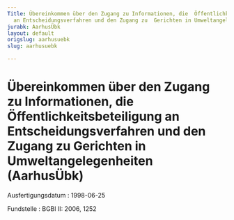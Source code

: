 ```yaml
---
Title: Übereinkommen über den Zugang zu Informationen, die  Öffentlichkeitsbeteiligung
  an Entscheidungsverfahren und den Zugang zu  Gerichten in Umweltangelegenheiten
jurabk: AarhusÜbk
layout: default
origslug: aarhusuebk
slug: aarhusuebk

---
```


# Übereinkommen über den Zugang zu Informationen, die  Öffentlichkeitsbeteiligung an Entscheidungsverfahren und den Zugang zu  Gerichten in Umweltangelegenheiten (AarhusÜbk)

Ausfertigungsdatum
:   1998-06-25

Fundstelle
:   BGBl II: 2006, 1252

